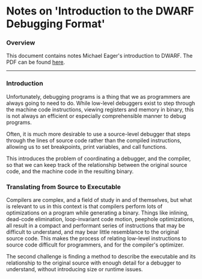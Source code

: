 # Notes on 'Introduction to the DWARF Debugging Format'

### Overview

This document contains notes Michael Eager's introduction to DWARF. The PDF
can be found [here](http://www.dwarfstd.org/doc/Debugging%20using%20DWARF.pdf).

---

### Introduction

Unfortunately, debugging programs is a thing that we as programmers are always
going to need to do. While low-level debuggers exist to step through the
machine code instructions, viewing registers and memory in binary, this is
not always an efficient or especially comprehensible manner to debug programs.

Often, it is much more desirable to use a source-level debugger that steps
through the lines of source code rather than the compiled instructions,
allowing us to set breakpoints, print variables, and call functions.

This introduces the problem of coordinating a debugger, and the compiler, so
that we can keep track of the relationship between the original source code,
and the machine code in the resulting binary.

### Translating from Source to Executable

Compilers are complex, and a field of study in and of themselves, but what is
relevant to us in this context is that compilers perform lots of optimizations
on a program while generating a binary. Things like inlining, dead-code
elimination, loop-invariant code motion, peephole optimizations, all result
in a compact and performant series of instructions that may be difficult
to understand, and may bear little resemblance to the original source code.
This makes the process of relating low-level instructions to source code
difficult for programmers, and for the compiler's optimizer.

The second challenge is finding a method to describe the executable and its
relationship to the original source with enough detail for a debugger to
understand, without introducing size or runtime issues.

